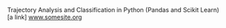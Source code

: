Trajectory Analysis and Classification in Python (Pandas and Scikit Learn)
[a link] www.somesite.org
